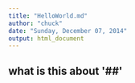 ```yaml
---
title: "HelloWorld.md"
author: "chuck"
date: "Sunday, December 07, 2014"
output: html_document
---
```

##  what is this about '##'